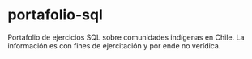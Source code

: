 # portafolio-sql
Portafolio de ejercicios SQL sobre comunidades indígenas en Chile. La información es con fines de ejercitación y por ende no verídica.
